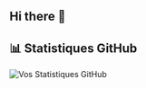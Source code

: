 ## Hi there 👋

## 📊 Statistiques GitHub

![Vos Statistiques GitHub](https://github-readme-stats.vercel.app/api?username=nossa-y&show_icons=true&theme=radical)

<!--
**nossa-y/nossa-y** is a ✨ _special_ ✨ repository because its `README.md` (this file) appears on your GitHub profile.

Here are some ideas to get you started:

- 🔭 I’m currently working on ...
- 🌱 I’m currently learning ...
- 👯 I’m looking to collaborate on ...
- 🤔 I’m looking for help with ...
- 💬 Ask me about ...
- 📫 How to reach me: ...
- 😄 Pronouns: ...
- ⚡ Fun fact: ...
-->
